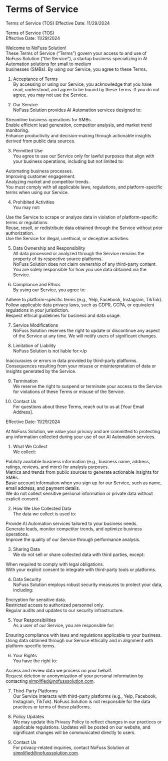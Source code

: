 <!DOCTYPE html>
<html>
<head>
    <title>Terms of Service</title>
</head>
<body>
    <h1>Terms of Service</h1>
    <p>Terms of Service (TOS)
Effective Date: 11/29/2024</p>

Terms of Service (TOS)<br>
Effective Date: 11/29/2024<br>

Welcome to NoFuss Solution!<br>
These Terms of Service (“Terms”) govern your access to and use of NoFuss Solution (“the Service”), a startup business specializing in AI Automation solutions for small to medium<br> businesses (SMBs). By using our Service, you agree to these Terms.</p>

1. Acceptance of Terms<br>
By accessing or using our Service, you acknowledge that you have read, understood, and agree to be bound by these Terms. If you do not agree, you may not use the Service.</p>

2. Our Service<br>
NoFuss Solution provides AI Automation services designed to:</p>

Streamline business operations for SMBs.<br>
Enable efficient lead generation, competitor analysis, and market trend monitoring.<br>
Enhance productivity and decision-making through actionable insights derived from public data sources.</p>

3. Permitted Use<br>
You agree to use our Service only for lawful purposes that align with your business operations, including but not limited to:</p>

Automating business processes.<br>
Improving customer engagement.<br>
Analyzing market and competitor trends.<br>
You must comply with all applicable laws, regulations, and platform-specific terms when using our Service.</p>

4. Prohibited Activities<br>
You may not:<br>

Use the Service to scrape or analyze data in violation of platform-specific terms or regulations.<br>
Reuse, resell, or redistribute data obtained through the Service without prior authorization.<br>
Use the Service for illegal, unethical, or deceptive activities.</p>

5. Data Ownership and Responsibility<br>
All data processed or analyzed through the Service remains the property of its respective source platforms.<br>
NoFuss Solution does not claim ownership of any third-party content.<br>
You are solely responsible for how you use data obtained via the Service.</p>

7. Compliance and Ethics<br>
By using our Service, you agree to:<br>

Adhere to platform-specific terms (e.g., Yelp, Facebook, Instagram, TikTok).<br>
Follow applicable data privacy laws, such as GDPR, CCPA, or equivalent regulations in your jurisdiction.<br>
Respect ethical guidelines for business and data usage.</p>

7. Service Modifications<br>
NoFuss Solution reserves the right to update or discontinue any aspect of the Service at any time. We will notify users of significant changes.</p>

8. Limitation of Liability<br>
NoFuss Solution is not liable for:</p

Inaccuracies or errors in data provided by third-party platforms.<br>
Consequences resulting from your misuse or misinterpretation of data or insights generated by the Service.</p>

9. Termination<br>
We reserve the right to suspend or terminate your access to the Service for violations of these Terms or misuse of the Service.</p>

10. Contact Us<br>
For questions about these Terms, reach out to us at [Your Email Address].</p>

 <title>Privacy Policy</title>
Effective Date: 11/29/2024</p>

At NoFuss Solution, we value your privacy and are committed to protecting any information collected during your use of our AI Automation services.</p>

1. What We Collect<br>
We collect:</p>

Publicly available business information (e.g., business name, address, ratings, reviews, and more) for analysis purposes.<br>
Metrics and trends from public sources to generate actionable insights for SMBs.<br>
Basic account information when you sign up for our Service, such as name, email address, and payment details.<br>
We do not collect sensitive personal information or private data without explicit consent.</p>

2. How We Use Collected Data<br>
The data we collect is used to:</p>

Provide AI Automation services tailored to your business needs.<br>
Generate leads, monitor competitor trends, and optimize business operations.<br>
Improve the quality of our Service through performance analysis.</p>

3. Sharing Data<br>
We do not sell or share collected data with third parties, except:<br>

When required to comply with legal obligations.<br>
With your explicit consent to integrate with third-party tools or platforms.</p>

4. Data Security<br>
NoFuss Solution employs robust security measures to protect your data, including:</p>

Encryption for sensitive data.<br>
Restricted access to authorized personnel only.<br>
Regular audits and updates to our security infrastructure.<br>

5. Your Responsibilities<br>
As a user of our Service, you are responsible for:</p>

Ensuring compliance with laws and regulations applicable to your business.<br>
Using data obtained through our Service ethically and in alignment with platform-specific terms.</p>

6. Your Rights<br>
You have the right to:</p>

Access and review data we process on your behalf.<br>
Request deletion or anonymization of your personal information by contacting simplified@nofusssolution.com.</p>

7. Third-Party Platforms<br>
Our Service interacts with third-party platforms (e.g., Yelp, Facebook, Instagram, TikTok). NoFuss Solution is not responsible for the data practices or terms of these platforms.</p>

8. Policy Updates<br>
We may update this Privacy Policy to reflect changes in our practices or applicable regulations. Updates will be posted on our website, and significant changes will be communicated directly to users.</p>

9. Contact Us<br>
For privacy-related inquiries, contact NoFuss Solution at simplified@nofusssolution.com.<br>

</p>
</body>
</html>
